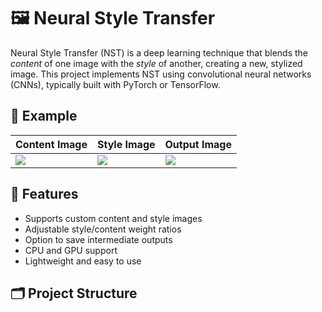 # 🖼️ Neural Style Transfer

Neural Style Transfer (NST) is a deep learning technique that blends the *content* of one image with the *style* of another, creating a new, stylized image. This project implements NST using convolutional neural networks (CNNs), typically built with PyTorch or TensorFlow.

## 🎨 Example

| Content Image | Style Image | Output Image |
|---------------|-------------|--------------|
| ![](/content.jpg) | ![](/style.jpg) | ![](/output.jpg) |

## 🚀 Features

- Supports custom content and style images
- Adjustable style/content weight ratios
- Option to save intermediate outputs
- CPU and GPU support
- Lightweight and easy to use

## 🗂️ Project Structure






